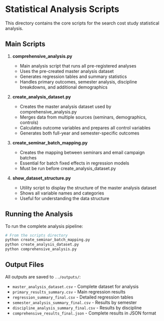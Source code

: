 # Statistical Analysis Scripts

This directory contains the core scripts for the search cost study statistical analysis.

## Main Scripts

1. **comprehensive_analysis.py**
   - Main analysis script that runs all pre-registered analyses
   - Uses the pre-created master analysis dataset
   - Generates regression tables and summary statistics
   - Handles primary outcomes, semester analysis, discipline breakdowns, and additional demographics

2. **create_analysis_dataset.py**
   - Creates the master analysis dataset used by comprehensive_analysis.py
   - Merges data from multiple sources (seminars, demographics, controls)
   - Calculates outcome variables and prepares all control variables
   - Generates both full-year and semester-specific outcomes

3. **create_seminar_batch_mapping.py**
   - Creates the mapping between seminars and email campaign batches
   - Essential for batch fixed effects in regression models
   - Must be run before create_analysis_dataset.py

4. **show_dataset_structure.py**
   - Utility script to display the structure of the master analysis dataset
   - Shows all variable names and categories
   - Useful for understanding the data structure

## Running the Analysis

To run the complete analysis pipeline:

```bash
# From the scripts directory
python create_seminar_batch_mapping.py
python create_analysis_dataset.py
python comprehensive_analysis.py
```

## Output Files

All outputs are saved to `../outputs/`:
- `master_analysis_dataset.csv` - Complete dataset for analysis
- `primary_results_summary.csv` - Main regression results
- `regression_summary_final.csv` - Detailed regression tables
- `semester_analysis_summary_final.csv` - Results by semester
- `discipline_analysis_summary_final.csv` - Results by discipline
- `comprehensive_results_final.json` - Complete results in JSON format